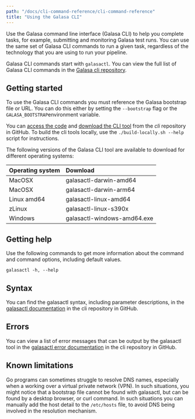 ```yaml
---
path: "/docs/cli-command-reference/cli-command-reference"
title: "Using the Galasa CLI"
---
```


Use the Galasa command line interface (Galasa CLI) to help you complete tasks, for example, submitting and monitoring Galasa test runs. You can use the same set of Galasa CLI commands to run a given task, regardless of the technology that you are using to run your pipeline. 

Galasa CLI commands start with `galasactl`. You can view the full list of Galasa CLI commands in the [Galasa cli repository](https://github.com/galasa-dev/cli/tree/main/docs/generated).

## Getting started 

To use the Galasa CLI commands you must reference the Galasa bootstrap file or URL. You can do this either by setting the `--bootstrap` flag or the `GALASA_BOOTSTRAP`environment variable.

You can [access the code](https://github.com/galasa-dev/cli) and [download the CLI tool](https://github.com/galasa-dev/cli/releases) from the _cli_ repository in GitHub. To build the cli tools locally, use the `./build-locally.sh --help` script for instructions.

The following versions of the Galasa CLI tool are available to download for different operating systems:

| Operating system  |  Download  |
| :---- | :-------- | 
| MacOSX  | galasactl-darwin-amd64 |
| MacOSX  | galasactl-darwin-arm64 |
| Linux amd64 | galasactl-linux-amd64 | 
| zLinux  | galasactl-linux-s390x | 
| Windows | galasactl-windows-amd64.exe | 


## Getting help

Use the following commands to get more information about the command and command options, including default values.

```
galasactl -h, --help 
```

## Syntax

You can find the galasactl syntax, including parameter descriptions, in the [galasactl documentation](https://github.com/galasa-dev/cli/blob/main/docs/generated/galasactl.md) in the cli repository in GitHub. 

## Errors

You can view a list of error messages that can be output by the galasactl tool in the [galasactl error documentation](https://github.com/galasa-dev/cli/blob/main/docs/generated/errors-list.md) in the cli repository in GitHub. 

## Known limitations

Go programs can sometimes struggle to resolve DNS names, especially when a working over a virtual private network (VPN). In such situations, you might notice that a bootstrap file cannot be found with galasactl, but can be found by a desktop browser, or curl command. In such situations you can manually add the host detail to the `/etc/hosts` file, to avoid DNS being involved in the resolution mechanism.




